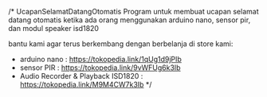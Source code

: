 /* UcapanSelamatDatangOtomatis
Program untuk membuat ucapan selamat datang otomatis ketika ada orang menggunakan arduino nano, sensor pir, dan modul speaker isd1820

bantu kami agar terus berkembang dengan berbelanja di store kami:
- arduino nano : https://tokopedia.link/1qUg1d9jPIb
- sensor PIR : https://tokopedia.link/9vWFUg6k3Ib
- Audio Recorder & Playback ISD1820 : https://tokopedia.link/M9M4CW7k3Ib */

